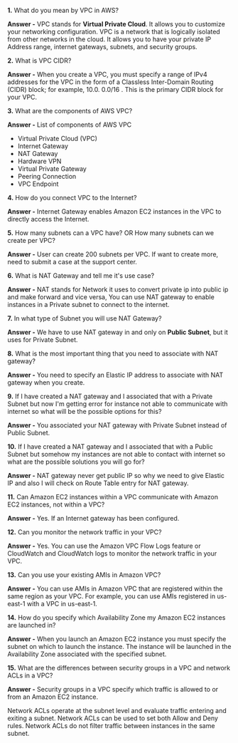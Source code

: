 **1.** What do you mean by VPC in AWS?

**Answer -** VPC stands for **Virtual Private Cloud**.  It allows you to customize your networking configuration. VPC is a network that is logically isolated from other networks in the cloud. It allows you to have your private IP Address range, internet gateways, subnets, and security groups.

**2.** What is VPC CIDR?

**Answer -** When you create a VPC, you must specify a range of IPv4 addresses for the VPC in the form of a Classless Inter-Domain Routing (CIDR) block; for example, 10.0. 0.0/16 . This is the primary CIDR block for your VPC.

**3.** What are the components of AWS VPC?

**Answer -** List of components of AWS VPC
- Virtual Private Cloud (VPC)
- Internet Gateway
- NAT Gateway
- Hardware VPN
- Virtual Private Gateway
- Peering Connection
- VPC Endpoint

**4.** How do you connect VPC to the Internet?

**Answer -** Internet Gateway enables Amazon EC2 instances in the VPC to directly access the Internet.

**5.** How many subnets can a VPC have? OR How many subnets can we create per VPC?

**Answer -** User can create 200 subnets per VPC. If want to create more, need to submit a case at the support center.


**6.** What is NAT Gateway and tell me it's use case?

**Answer -** NAT stands for Network it uses to convert private ip into public ip and make forward and vice versa, You can use NAT gateway to enable instances in a Private subnet to connect to the internet.

**7.** In what type of Subnet you will use NAT Gateway?

**Answer -** We have to use NAT gateway in and only on **Public Subnet**, but it uses for Private Subnet.

**8.** What is the most important thing that you need to associate with NAT gateway?

**Answer -** You need to specify an Elastic IP address to associate with NAT gateway when you create.

**9.** If I have created a NAT gateway and I associated that with a Private Subnet but now I'm getting error for instance not able to communicate with internet so what will be the possible options for this?

**Answer -** You associated your NAT gateway with Private Subnet instead of Public Subnet.

**10.** If I have created a NAT gateway and I associated that with a Public Subnet but somehow my instances are not able to contact with internet so what are the possible solutions you will go for?

**Answer -**  NAT gateway never get public IP so why we need to give Elastic IP and also I will check on Route Table entry for NAT gateway. 

**11.** Can Amazon EC2 instances within a VPC communicate with Amazon EC2 instances, not within a VPC?

**Answer -** Yes. If an Internet gateway has been configured.

**12.** Can you monitor the network traffic in your VPC?

**Answer -** Yes. You can use the Amazon VPC Flow Logs feature or CloudWatch and CloudWatch logs to monitor the network traffic in your VPC.

**13.** Can you use your existing AMIs in Amazon VPC?

**Answer -** You can use AMIs in Amazon VPC that are registered within the same region as your VPC. For example, you can use AMIs registered in us-east-1 with a VPC in us-east-1.

**14.** How do you specify which Availability Zone my Amazon EC2 instances are launched in?

**Answer -** When you launch an Amazon EC2 instance you must specify the subnet on which to launch the instance. The instance will be launched in the Availability Zone associated with the specified subnet.

**15.** What are the differences between security groups in a VPC and network ACLs in a VPC?

**Answer -** Security groups in a VPC specify which traffic is allowed to or from an Amazon EC2 instance.

Network ACLs operate at the subnet level and evaluate traffic entering and exiting a subnet. Network ACLs can be used to set both Allow and Deny rules. Network ACLs do not filter traffic between instances in the same subnet.